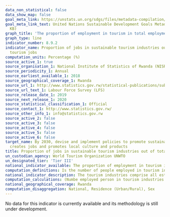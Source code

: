 ```yaml
---
data_non_statistical: false
data_show_map: false
goal_meta_link: https://unstats.un.org/sdgs/files/metadata-compilation/Metadata-Goal-8.pdf
goal_meta_link_text: United Nations Sustainable Development Goals Metadata (PDF 526
  KB)
graph_title: 'The proportion of employment in tourism in total employment'
graph_type: line
indicator_number: 8.9.2
indicator_name: Proportion of jobs in sustainable tourism industries out of total
  tourism jobs
computation_units: Percentage (%)
source_active_1: true
source_organisation_1: National Institute of Statistics of Rwanda (NISR)
source_periodicity_1: Annual
source_earliest_available_1: 2018
source_geographical_coverage_1: Rwanda
source_url_1: http://www.statistics.gov.rw/statistical-publications/subject/labor-force-and-economic-activity/reports
source_url_text_1: Labour Force Survey (LFS) 
source_release_date_1: 2019
source_next_release_1: 2020
source_statistical_classification_1: Official
source_contact_1: http://www.statistics.gov.rw/
source_other_info_1: info@statistics.gov.rw
source_active_2: false
source_active_3: false
source_active_4: false
source_active_5: false
source_active_6: false
target_name: By 2030, devise and implement policies to promote sustainable tourism that
  creates jobs and promotes local culture and products
title: Proportion of jobs in sustainable tourism industries out of total tourism jobs
un_custodian_agency: World Tourism Organization UNWTO
un_designated_tier: 'Tier III'
national_indicator_available: The proportion of employment in tourism in total employment
computation_definitions: Is the number of people employed in tourism industries in any of their jobs, as a count of the persons employed in tourism industries in their main job, or as a count of the jobs in tourism industries, expressed as a percentage of total employment.
national_indicator_description: The tourism industries comprise all establishments for which the principal activity is a tourism characteristic activity. Tourism characteristic activities are the activities that typically produce tourism characteristic products. Tourism characteristic products are those that satisfy one or both of the following criteria; (a) Tourism expenditure on the product (either good or service) should represent a significant share of total tourism expenditure (share-of-expenditure/demand condition); (b) Tourism expenditure on the product should represent a significant share of the supply of the product in the economy (share-of-supply condition). This criterion implies that the supply of a tourism characteristic product would cease to exist in meaningful quantity in the absence of visitors. 
computation_calculations: (Numbe employed person in tourism industries / Total employment)
national_geographical_coverage: Rwanda
computation_disaggregation: National, Residence (Urban/Rural), Sex
---
```

No data for this indicator is currently available and its methodology is still under development.

